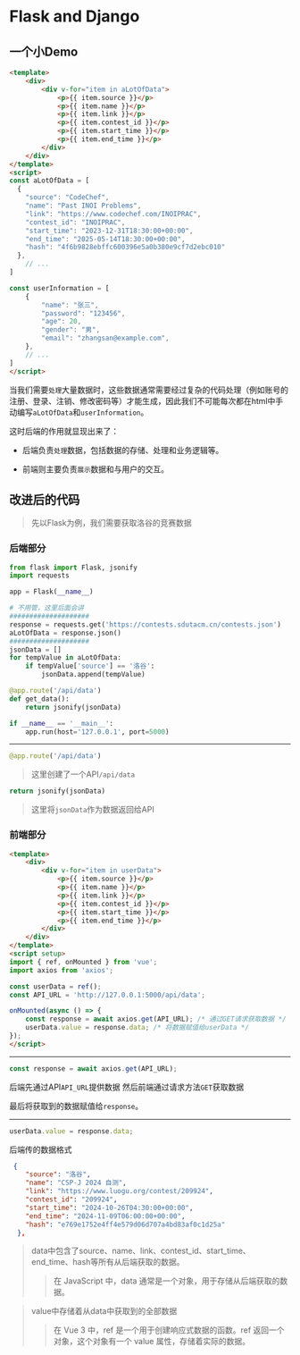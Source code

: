 # Flask and Django



## 一个小Demo

```html
<template>
    <div>
        <div v-for="item in aLotOfData">
            <p>{{ item.source }}</p>
            <p>{{ item.name }}</p>
            <p>{{ item.link }}</p>
            <p>{{ item.contest_id }}</p>
            <p>{{ item.start_time }}</p>
            <p>{{ item.end_time }}</p>
        </div>
    </div>
</template>
<script>
const aLotOfData = [
  {
    "source": "CodeChef",
    "name": "Past INOI Problems",
    "link": "https://www.codechef.com/INOIPRAC",
    "contest_id": "INOIPRAC",
    "start_time": "2023-12-31T18:30:00+00:00",
    "end_time": "2025-05-14T18:30:00+00:00",
    "hash": "4f6b9828ebffc600396e5a0b380e9cf7d2ebc010"
  },
    // ...
]

const userInformation = [
    {
        "name": "张三",
        "password": "123456",
        "age": 20,
        "gender": "男",
        "email": "zhangsan@example.com",
    },
    // ...
]
</script>
```

当我们需要`处理`大量数据时，这些数据通常需要经过复杂的代码处理（例如账号的注册、登录、注销、修改密码等）才能生成，因此我们不可能每次都在html中手动编写`aLotOfData`和`userInformation`。

这时后端的作用就显现出来了：
- 后端负责`处理`数据，包括数据的存储、处理和业务逻辑等。

- 前端则主要负责`展示`数据和与用户的交互。

  

## 改进后的代码
> 先以Flask为例，我们需要获取洛谷的竞赛数据
### 后端部分
```python
from flask import Flask, jsonify
import requests

app = Flask(__name__)

# 不用管，这里后面会讲
####################
response = requests.get('https://contests.sdutacm.cn/contests.json')
aLotOfData = response.json()
####################
jsonData = []
for tempValue in aLotOfData:
    if tempValue['source'] == '洛谷':
        jsonData.append(tempValue)

@app.route('/api/data')
def get_data():
    return jsonify(jsonData)

if __name__ == '__main__':
    app.run(host='127.0.0.1', port=5000)
```


<hr>

```python
@app.route('/api/data')
```
> 这里创建了一个API`/api/data`
```python
return jsonify(jsonData)
```
> 这里将`jsonData`作为数据返回给API



### 前端部分

```html
<template>
    <div>
        <div v-for="item in userData">
            <p>{{ item.source }}</p>
            <p>{{ item.name }}</p>
            <p>{{ item.link }}</p>
            <p>{{ item.contest_id }}</p>
            <p>{{ item.start_time }}</p>
            <p>{{ item.end_time }}</p>
        </div>
    </div>
</template>
<script setup>
import { ref, onMounted } from 'vue';
import axios from 'axios';

const userData = ref();
const API_URL = 'http://127.0.0.1:5000/api/data';

onMounted(async () => {
    const response = await axios.get(API_URL); /* 通过GET请求获取数据 */
    userData.value = response.data; /* 将数据赋值给userData */
});
</script>
```

<hr>

```javascript
const response = await axios.get(API_URL);
```
后端先通过API`API_URL`提供数据
然后前端通过请求方法`GET`获取数据

最后将获取到的数据赋值给`response`。

<hr>

```javascript
userData.value = response.data;
```

后端传的数据格式
```json
 {
    "source": "洛谷",
    "name": "CSP-J 2024 自测",
    "link": "https://www.luogu.org/contest/209924",
    "contest_id": "209924",
    "start_time": "2024-10-26T04:30:00+00:00",
    "end_time": "2024-11-09T06:00:00+00:00",
    "hash": "e769e1752e4ff4e579d06d707a4bd83af0c1d25a"
  },
```

> data中包含了source、name、link、contest_id、start_time、end_time、hash等所有从后端获取的数据。
>> 在 JavaScript 中，data 通常是一个对象，用于存储从后端获取的数据。

>value中存储着从data中获取到的全部数据
>>在 Vue 3 中，ref 是一个用于创建响应式数据的函数。ref 返回一个对象，这个对象有一个 value 属性，存储着实际的数据。